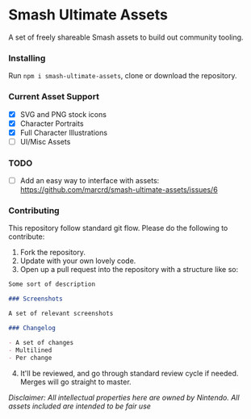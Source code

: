 # Smash Ultimate Assets

A set of freely shareable Smash assets to build out community tooling.

### Installing

Run `npm i smash-ultimate-assets`, clone or download the repository.

### Current Asset Support

- [x] SVG and PNG stock icons
- [x] Character Portraits
- [x] Full Character Illustrations
- [ ] UI/Misc Assets

### TODO

- [ ] Add an easy way to interface with assets: https://github.com/marcrd/smash-ultimate-assets/issues/6

### Contributing

This repository follow standard git flow. Please do the following to contribute:

1. Fork the repository.
2. Update with your own lovely code.
3. Open up a pull request into the repository with a structure like so:

```md
Some sort of description

### Screenshots

A set of relevant screenshots

### Changelog

- A set of changes
- Multilined
- Per change

```

4. It'll be reviewed, and go through standard review cycle if needed. Merges will go straight to master.


_Disclaimer: All intellectual properties here are owned by Nintendo. All assets included are intended to be fair use_
